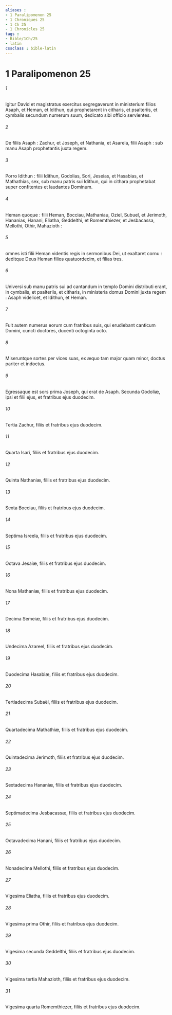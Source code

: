 ```yaml
---
aliases : 
- 1 Paralipomenon 25
- 1 Chroniques 25
- 1 Ch 25
- 1 Chronicles 25
tags : 
- Bible/1Ch/25
- latin
cssclass : bible-latin
---
```


# 1 Paralipomenon 25

###### 1
Igitur David et magistratus exercitus segregaverunt in ministerium filios Asaph, et Heman, et Idithun, qui prophetarent in citharis, et psalteriis, et cymbalis secundum numerum suum, dedicato sibi officio servientes.
###### 2
De filiis Asaph : Zachur, et Joseph, et Nathania, et Asarela, filii Asaph : sub manu Asaph prophetantis juxta regem.
###### 3
Porro Idithun : filii Idithun, Godolias, Sori, Jeseias, et Hasabias, et Mathathias, sex, sub manu patris sui Idithun, qui in cithara prophetabat super confitentes et laudantes Dominum.
###### 4
Heman quoque : filii Heman, Bocciau, Mathaniau, Oziel, Subuel, et Jerimoth, Hananias, Hanani, Eliatha, Geddelthi, et Romemthiezer, et Jesbacassa, Mellothi, Othir, Mahazioth :
###### 5
omnes isti filii Heman videntis regis in sermonibus Dei, ut exaltaret cornu : deditque Deus Heman filios quatuordecim, et filias tres.
###### 6
Universi sub manu patris sui ad cantandum in templo Domini distributi erant, in cymbalis, et psalteriis, et citharis, in ministeria domus Domini juxta regem : Asaph videlicet, et Idithun, et Heman.
###### 7
Fuit autem numerus eorum cum fratribus suis, qui erudiebant canticum Domini, cuncti doctores, ducenti octoginta octo.
###### 8
Miseruntque sortes per vices suas, ex æquo tam major quam minor, doctus pariter et indoctus.
###### 9
Egressaque est sors prima Joseph, qui erat de Asaph. Secunda Godoliæ, ipsi et filii ejus, et fratribus ejus duodecim.
###### 10
Tertia Zachur, filiis et fratribus ejus duodecim.
###### 11
Quarta Isari, filiis et fratribus ejus duodecim.
###### 12
Quinta Nathaniæ, filiis et fratribus ejus duodecim.
###### 13
Sexta Bocciau, filiis et fratribus ejus duodecim.
###### 14
Septima Isreela, filiis et fratribus ejus duodecim.
###### 15
Octava Jesaiæ, filiis et fratribus ejus duodecim.
###### 16
Nona Mathaniæ, filiis et fratribus ejus duodecim.
###### 17
Decima Semeiæ, filiis et fratribus ejus duodecim.
###### 18
Undecima Azareel, filiis et fratribus ejus duodecim.
###### 19
Duodecima Hasabiæ, filiis et fratribus ejus duodecim.
###### 20
Tertiadecima Subaël, filiis et fratribus ejus duodecim.
###### 21
Quartadecima Mathathiæ, filiis et fratribus ejus duodecim.
###### 22
Quintadecima Jerimoth, filiis et fratribus ejus duodecim.
###### 23
Sextadecima Hananiæ, filiis et fratribus ejus duodecim.
###### 24
Septimadecima Jesbacassæ, filiis et fratribus ejus duodecim.
###### 25
Octavadecima Hanani, filiis et fratribus ejus duodecim.
###### 26
Nonadecima Mellothi, filiis et fratribus ejus duodecim.
###### 27
Vigesima Eliatha, filiis et fratribus ejus duodecim.
###### 28
Vigesima prima Othir, filiis et fratribus ejus duodecim.
###### 29
Vigesima secunda Geddelthi, filiis et fratribus ejus duodecim.
###### 30
Vigesima tertia Mahazioth, filiis et fratribus ejus duodecim.
###### 31
Vigesima quarta Romemthiezer, filiis et fratribus ejus duodecim.
